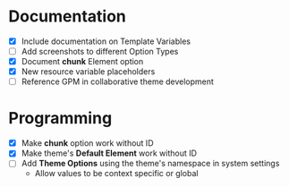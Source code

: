 # Documentation
- [x] Include documentation on Template Variables
- [ ] Add screenshots to different Option Types
- [x] Document **chunk** Element option
- [x] New resource variable placeholders
- [ ] Reference GPM in collaborative theme development

# Programming
- [x] Make **chunk** option work without ID
- [x] Make theme's **Default Element** work without ID
- [ ] Add **Theme Options** using the theme's namespace in system settings
  - Allow values to be context specific or global

